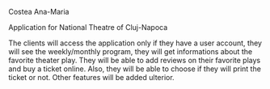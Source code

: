 Costea Ana-Maria


Application for National Theatre of Cluj-Napoca

The clients will access the application only if they have a user account, they will see the weekly/monthly program, they will get informations about the favorite theater play. They will be able to add reviews on their favorite plays and buy a ticket online. Also, they will be able to choose if they will print the ticket or not. Other features will be added ulterior.

